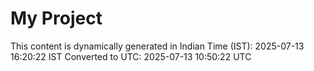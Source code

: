 # My Project

This content is dynamically generated in Indian Time (IST): 2025-07-13 16:20:22 IST
Converted to UTC: 2025-07-13 10:50:22 UTC
